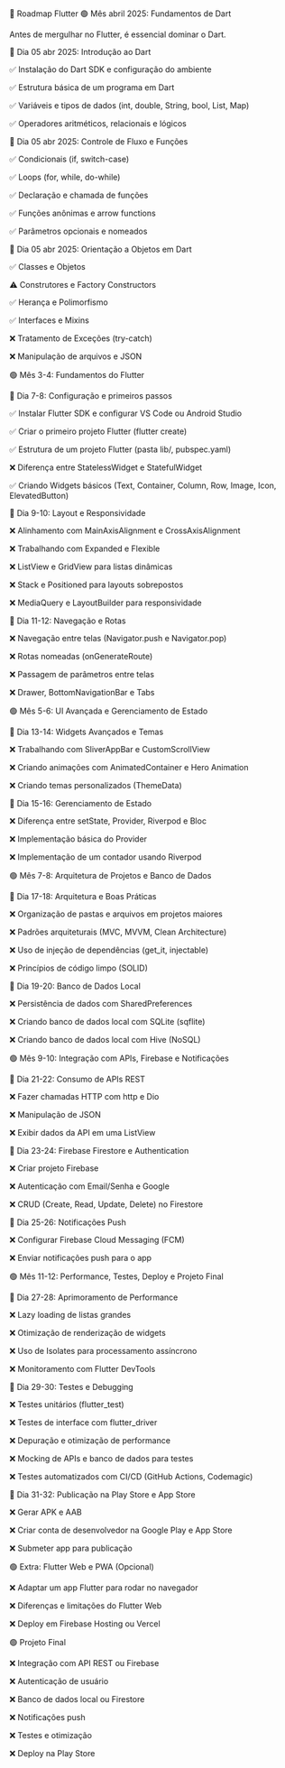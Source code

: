 📌 Roadmap Flutter
🟢 Mês abril 2025: Fundamentos de Dart

Antes de mergulhar no Flutter, é essencial dominar o Dart.

🔹 Dia 05 abr 2025: Introdução ao Dart

✅ Instalação do Dart SDK e configuração do ambiente

✅ Estrutura básica de um programa em Dart

✅ Variáveis e tipos de dados (int, double, String, bool, List, Map)

✅ Operadores aritméticos, relacionais e lógicos

🔹 Dia 05 abr 2025: Controle de Fluxo e Funções

✅ Condicionais (if, switch-case)

✅ Loops (for, while, do-while)

✅ Declaração e chamada de funções

✅ Funções anônimas e arrow functions

✅ Parâmetros opcionais e nomeados


🔹 Dia 05 abr 2025: Orientação a Objetos em Dart

✅ Classes e Objetos

⚠️ Construtores e Factory Constructors

✅ Herança e Polimorfismo

✅ Interfaces e Mixins

❌ Tratamento de Exceções (try-catch)

❌ Manipulação de arquivos e JSON

🟢 Mês 3-4: Fundamentos do Flutter

🔹 Dia 7-8: Configuração e primeiros passos

✅ Instalar Flutter SDK e configurar VS Code ou Android Studio

✅ Criar o primeiro projeto Flutter (flutter create)

✅ Estrutura de um projeto Flutter (pasta lib/, pubspec.yaml)

❌ Diferença entre StatelessWidget e StatefulWidget

✅ Criando Widgets básicos (Text, Container, Column, Row, Image, Icon, ElevatedButton)

🔹 Dia 9-10: Layout e Responsividade

❌ Alinhamento com MainAxisAlignment e CrossAxisAlignment

❌ Trabalhando com Expanded e Flexible

❌ ListView e GridView para listas dinâmicas

❌ Stack e Positioned para layouts sobrepostos

❌ MediaQuery e LayoutBuilder para responsividade

🔹 Dia 11-12: Navegação e Rotas

❌ Navegação entre telas (Navigator.push e Navigator.pop)

❌ Rotas nomeadas (onGenerateRoute)

❌ Passagem de parâmetros entre telas

❌ Drawer, BottomNavigationBar e Tabs

🟢 Mês 5-6: UI Avançada e Gerenciamento de Estado

🔹 Dia 13-14: Widgets Avançados e Temas

❌ Trabalhando com SliverAppBar e CustomScrollView

❌ Criando animações com AnimatedContainer e Hero Animation

❌ Criando temas personalizados (ThemeData)

🔹 Dia 15-16: Gerenciamento de Estado

❌ Diferença entre setState, Provider, Riverpod e Bloc

❌ Implementação básica do Provider

❌ Implementação de um contador usando Riverpod

🟢 Mês 7-8: Arquitetura de Projetos e Banco de Dados

🔹 Dia 17-18: Arquitetura e Boas Práticas

❌ Organização de pastas e arquivos em projetos maiores

❌ Padrões arquiteturais (MVC, MVVM, Clean Architecture)

❌ Uso de injeção de dependências (get_it, injectable)

❌ Princípios de código limpo (SOLID)

🔹 Dia 19-20: Banco de Dados Local

❌ Persistência de dados com SharedPreferences

❌ Criando banco de dados local com SQLite (sqflite)

❌ Criando banco de dados local com Hive (NoSQL)

🟢 Mês 9-10: Integração com APIs, Firebase e Notificações

🔹 Dia 21-22: Consumo de APIs REST

❌ Fazer chamadas HTTP com http e Dio

❌ Manipulação de JSON

❌ Exibir dados da API em uma ListView

🔹 Dia 23-24: Firebase Firestore e Authentication

❌ Criar projeto Firebase

❌ Autenticação com Email/Senha e Google

❌ CRUD (Create, Read, Update, Delete) no Firestore

🔹 Dia 25-26: Notificações Push

❌ Configurar Firebase Cloud Messaging (FCM)

❌ Enviar notificações push para o app

🟢 Mês 11-12: Performance, Testes, Deploy e Projeto Final

🔹 Dia 27-28: Aprimoramento de Performance

❌ Lazy loading de listas grandes

❌ Otimização de renderização de widgets

❌ Uso de Isolates para processamento assíncrono

❌ Monitoramento com Flutter DevTools

🔹 Dia 29-30: Testes e Debugging

❌ Testes unitários (flutter_test)

❌ Testes de interface com flutter_driver

❌ Depuração e otimização de performance

❌ Mocking de APIs e banco de dados para testes

❌ Testes automatizados com CI/CD (GitHub Actions, Codemagic)

🔹 Dia 31-32: Publicação na Play Store e App Store

❌ Gerar APK e AAB

❌ Criar conta de desenvolvedor na Google Play e App Store

❌ Submeter app para publicação

🟢 Extra: Flutter Web e PWA (Opcional)

❌ Adaptar um app Flutter para rodar no navegador

❌ Diferenças e limitações do Flutter Web

❌ Deploy em Firebase Hosting ou Vercel

🟢 Projeto Final

❌ Integração com API REST ou Firebase

❌ Autenticação de usuário

❌ Banco de dados local ou Firestore

❌ Notificações push

❌ Testes e otimização

❌ Deploy na Play Store
